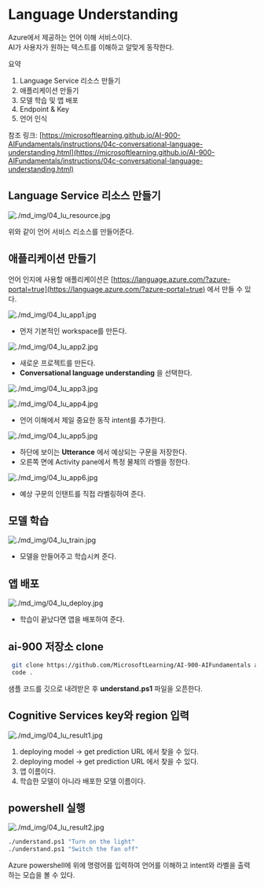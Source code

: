 # Language Understanding

Azure에서 제공하는 언어 이해 서비스이다.  
AI가 사용자가 원하는 텍스트를 이해하고 알맞게 동작한다.

요약
1. Language Service 리소스 만들기
2. 애플리케이션 만들기
3. 모델 학습 및 앱 배포
4. Endpoint & Key
5. 언어 인식

참조 링크: [https://microsoftlearning.github.io/AI-900-AIFundamentals/instructions/04c-conversational-language-understanding.html](https://microsoftlearning.github.io/AI-900-AIFundamentals/instructions/04c-conversational-language-understanding.html)

## Language Service 리소스 만들기

![./md_img/04_lu_resource.jpg](./md_img/04_lu_resource.jpg)

위와 같이 언어 서비스 리소스를 만들어준다.  

## 애플리케이션 만들기

언어 인지에 사용할 애플리케이션은 [https://language.azure.com/?azure-portal=true](https://language.azure.com/?azure-portal=true) 에서 만들 수 있다.

![./md_img/04_lu_app1.jpg](./md_img/04_lu_app1.jpg)

* 먼저 기본적인 workspace를 만든다.

![./md_img/04_lu_app2.jpg](./md_img/04_lu_app2.jpg)

* 새로운 프로젝트를 만든다.
* __Conversational language understanding__ 을 선택한다.

![./md_img/04_lu_app3.jpg](./md_img/04_lu_app3.jpg)

![./md_img/04_lu_app4.jpg](./md_img/04_lu_app4.jpg)

* 언어 이해에서 제일 중요한 동작 intent를 추가한다.  

![./md_img/04_lu_app5.jpg](./md_img/04_lu_app5.jpg)

* 하단에 보이는 __Utterance__ 에서 예상되는 구문을 저장한다.
* 오른쪽 면에 Activity pane에서 특정 물체의 라벨을 정한다.

![./md_img/04_lu_app6.jpg](./md_img/04_lu_app6.jpg)

* 예상 구문의 인탠트를 직접 라벨링하여 준다.  

## 모델 학습

![./md_img/04_lu_train.jpg](./md_img/04_lu_train.jpg)  

* 모델을 만들어주고 학습시켜 준다.

## 앱 배포

![./md_img/04_lu_deploy.jpg](./md_img/04_lu_deploy.jpg) 

* 학습이 끝났다면 앱을 배포하여 준다.  

## ai-900 저장소 clone

```bash
 git clone https://github.com/MicrosoftLearning/AI-900-AIFundamentals ai-900
 code .
```
샘플 코드를 깃으로 내려받은 후 __understand.ps1__ 파일을 오픈한다.

## Cognitive Services key와 region 입력

![./md_img/04_lu_result1.jpg](./md_img/04_lu_result1.jpg)

1. deploying model -> get prediction URL 에서 찾을 수 있다.
2. deploying model -> get prediction URL 에서 찾을 수 있다.
3. 앱 이름이다.
4. 학습한 모델이 아니라 배포한 모델 이름이다.


## powershell 실행

![./md_img/04_lu_result2.jpg](./md_img/04_lu_result2.jpg)

```bash
./understand.ps1 "Turn on the light"
./understand.ps1 "Switch the fan off"
```

Azure powershell에 위에 명령어를 입력하여 언어를 이해하고 intent와 라벨을 출력하는 모습을 볼 수 있다.

